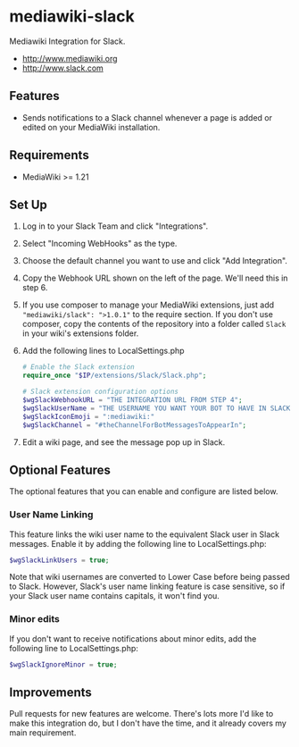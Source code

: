 mediawiki-slack
===============

Mediawiki Integration for Slack.
* http://www.mediawiki.org
* http://www.slack.com

## Features

* Sends notifications to a Slack channel whenever a page is added or edited on your MediaWiki
  installation.

## Requirements

* MediaWiki >= 1.21

## Set Up

1. Log in to your Slack Team and click "Integrations".
2. Select "Incoming WebHooks" as the type.
3. Choose the default channel you want to use and click "Add Integration".
4. Copy the Webhook URL shown on the left of the page. We'll need this in step 6.
5. If you use composer to manage your MediaWiki extensions, just add ```"mediawiki/slack": ">1.0.1"``` to the require section. If you don't use composer, copy the contents of the repository into a folder called ```Slack``` in your wiki's extensions folder.
6. Add the following lines to LocalSettings.php
   
   ```php
   # Enable the Slack extension
   require_once "$IP/extensions/Slack/Slack.php";

   # Slack extension configuration options
   $wgSlackWebhookURL = "THE INTEGRATION URL FROM STEP 4";
   $wgSlackUserName = "THE USERNAME YOU WANT YOUR BOT TO HAVE IN SLACK";
   $wgSlackIconEmoji = ":mediawiki:"
   $wgSlackChannel = "#theChannelForBotMessagesToAppearIn";
   ```

7. Edit a wiki page, and see the message pop up in Slack.

## Optional Features

The optional features that you can enable and configure are listed below.

### User Name Linking

This feature links the wiki user name to the equivalent Slack user in Slack messages.
Enable it by adding the following line to LocalSettings.php:

```php
$wgSlackLinkUsers = true;
```

Note that wiki usernames are converted to Lower Case before being passed to Slack. However, Slack's
user name linking feature is case sensitive, so if your Slack user name contains capitals, it won't
find you.

### Minor edits

If you don't want to receive notifications about minor edits, add the following line to
LocalSettings.php:

```php
$wgSlackIgnoreMinor = true;
```

## Improvements

Pull requests for new features are welcome. There's lots more I'd like to make this integration do,
but I don't have the time, and it already covers my main requirement.
